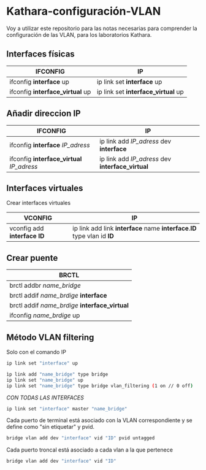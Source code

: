 # Kathara-configuración-VLAN

Voy a utilizar este repositorio para las notas necesarias para comprender
la configuración de las VLAN, para los laboratorios Kathara.

## Interfaces físicas

| IFCONFIG | IP |
| --------- | --------- |
| ifconfig **interface** up | ip link set **interface** up |
| ifconfig **interface_virtual** up | ip link set **interface_virtual** up |

## Añadir direccion IP

| IFCONFIG | IP |
| --------- | --------- |
| ifconfig **interface** *IP_adress* | ip link add  *IP_adress* dev **interface** |
| ifconfig **interface_virtual** *IP_adress* | ip link add  *IP_adress* dev **interface_virtual** |

## Interfaces virtuales

Crear interfaces virtuales

| VCONFIG | IP |
| --------- | --------- |
| vconfig add **interface** **ID** | ip link add link **interface** name **interface**.**ID** type vlan id **ID** |

## Crear puente

| BRCTL |
| --------- |
| brctl addbr *name_bridge* |
| brctl addif *name_brdige* **interface**  |
| brctl addif *name_brdige* **interface_virtual**  |
| ifconfig *name_brdige* up |

## Método VLAN filtering

Solo con el comando IP

````bash
ip link set "interface" up
````

````bash
ìp link add "name_bridge" type bridge
ip link set "name_bridge" up
ip link set "name_bridge" type bridge vlan_filtering (1 on // 0 off)
````

*CON TODAS LAS INTERFACES*
````bash
ip link set "interface" master "name_bridge"
````

Cada puerto de terminal está asociado con la VLAN correspondiente y se define como "sin etiquetar" y pvid.

````bash
bridge vlan add dev "interface" vid "ID" pvid untagged
````

Cada puerto troncal está asociado a cada vlan a la que pertenece

````bash
bridge vlan add dev "interface" vid "ID"
````


